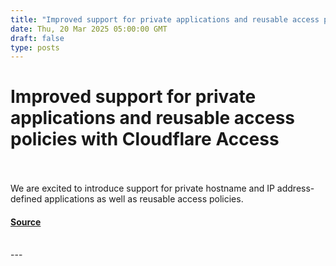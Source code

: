 ```yaml
---
title: "Improved support for private applications and reusable access policies with Cloudflare Access"
date: Thu, 20 Mar 2025 05:00:00 GMT
draft: false
type: posts
---
```

# Improved support for private applications and reusable access policies with Cloudflare Access

<br/>

<br/>
We are excited to introduce support for private hostname and IP address-defined applications as well as reusable access policies.

#### [Source](https://blog.cloudflare.com/improved-support-for-private-applications-and-reusable-access-policies-with-cloudflare-access/)

<br/>
---

